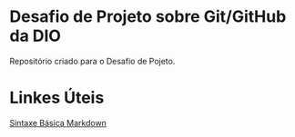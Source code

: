 # Desafio de Projeto sobre Git/GitHub da DIO
Repositório criado para o Desafio de Pojeto.

# Linkes Úteis
[Sintaxe Básica Markdown](https://www.markdownguide.org/)
